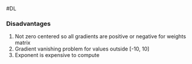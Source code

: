 #DL 
### Disadvantages
1. Not zero centered so all gradients are positive or negative for weights matrix
2. Gradient vanishing problem for values outside [-10, 10]
3. Exponent is expensive to compute